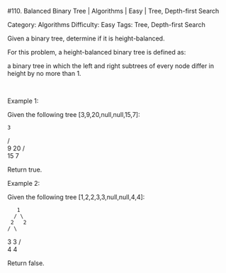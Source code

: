 #110. Balanced Binary Tree | Algorithms | Easy | Tree, Depth-first Search

Category: Algorithms
Difficulty: Easy
Tags: Tree, Depth-first Search

Given a binary tree, determine if it is height-balanced.

For this problem, a height-balanced binary tree is defined as:


a binary tree in which the left and right subtrees of every node differ in height by no more than 1.


 

Example 1:

Given the following tree [3,9,20,null,null,15,7]:


    3
   / \
  9  20
    /  \
   15   7

Return true.

Example 2:

Given the following tree [1,2,2,3,3,null,null,4,4]:


       1
      / \
     2   2
    / \
   3   3
  / \
 4   4


Return false.

